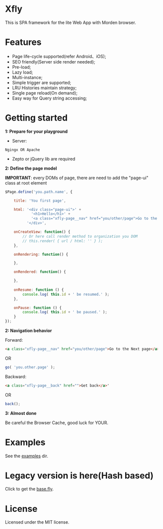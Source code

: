 # Xfly
This is SPA framework for the lite Web App with Morden browser.





# Features
* Page life-cycle supported(refer Android、iOS);
* SEO friendly(Server side render needed);
* Pre-load;
* Lazy load;
* Multi-instance;
* Simple trigger are supported;
* LRU Histories maintain strategy;
* Single page reload(On demand);
* Easy way for Query string accessing;


# Getting started
**1: Prepare for your playground**

* Server:
```smartyconfig
Ngingx OR Apache
```
* Zepto or jQuery lib are required

**2: Define the page model**

**IMPORTANT**: every DOMs of page, there are need to add the "page-ui" class at root element
```javascript
$Page.define('you.path.name', {

    title: 'You first page',

    html: '<div class="page-ui">' +
            '<h1>Hello</h1>' +
            '<a class="xfly-page__nav" href="you/other/page">Go to the Next page</a>' +
          '</div>',

    onCreateView: function() {
        // Or here call render method to organization you DOM
        // this.render( { url / html: '' } ); 
    },

    onRendering: function() {

    },

    onRendered: function() {

    },
    
    onResume: function () {
        console.log( this.id + ' be resumed.' );
    },

    onPause: function () {
        console.log( this.id + ' be paused.' );
    }
});
```

**2: Navigation behavior**

Forward:
```html
<a class="xfly-page__nav" href="you/other/page">Go to the Next page</a>'
```
OR
```javascript
go( 'you.other.page' );
```
Backward:
```html
<a class="xfly-page__back" href="">Get back</a>'
```
OR
```javascript
back();
```
**3: Almost done**

Be careful the Browser Cache, good luck for YOUR.


# Examples
See the [examples](https://github.com/c-ong/xfly/tree/master/examples) dir.


# Legacy version is here(Hash based)
Click to get the [base.fly](https://github.com/c-ong/starter/tree/dev/app/scripts).




# License
Licensed under the MIT license.